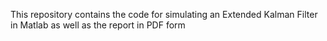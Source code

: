 This repository contains the code for simulating an Extended Kalman Filter in Matlab as well
as the report in PDF form
